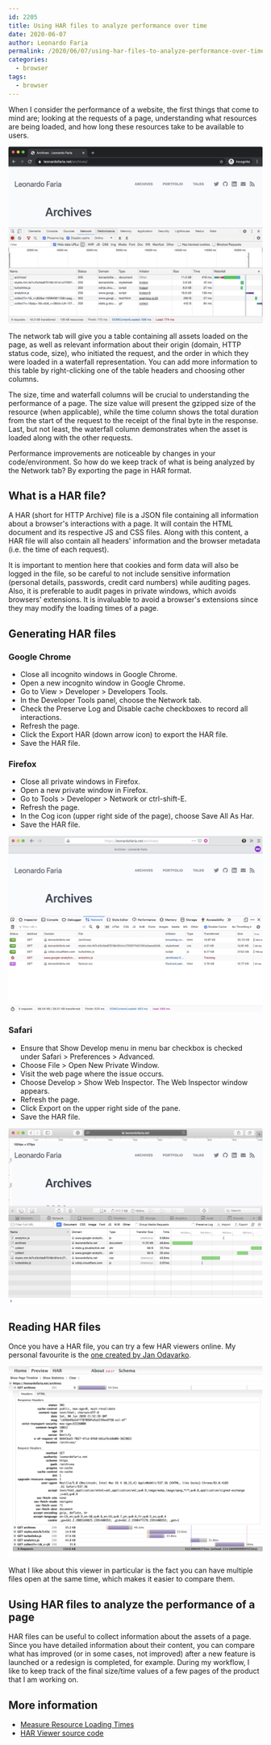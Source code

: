 ```yaml
---
id: 2205
title: Using HAR files to analyze performance over time
date: 2020-06-07
author: Leonardo Faria
permalink: /2020/06/07/using-har-files-to-analyze-performance-over-time
categories:
  - browser
tags:
  - browser
---
```


When I consider the performance of a website, the first things that come to mind are; looking at the requests of a page, understanding what resources are being loaded, and how long these resources take to be available to users.

![Chrome Network tab](/wp-content/uploads/2020/06/chrome-network.jpg)

The network tab will give you a table containing all assets loaded on the page, as well as relevant information about their origin (domain, HTTP status code, size), who initiated the request, and the order in which they were loaded in a waterfall representation. You can add more information to this table by right-clicking one of the table headers and choosing other columns. 

The size, time and waterfall columns will be crucial to understanding the performance of a page. The size value will present the gzipped size of the resource (when applicable), while the time column shows the total duration from the start of the request to the receipt of the final byte in the response. Last, but not least, the waterfall column demonstrates when the asset is loaded along with the other requests.

Performance improvements are noticeable by changes in your code/environment. So how do we keep track of what is being analyzed by the Network tab? By exporting the page in HAR format.

## What is a HAR file? 

A HAR (short for HTTP Archive) file is a JSON file containing all information about a browser's interactions with a page. It will contain the HTML document and its respective JS and CSS files. Along with this content, a HAR file will also contain all headers' information and the browser metadata (i.e. the time of each request). 

It is important to mention here that cookies and form data will also be logged in the file, so be careful to not include sensitive information (personal details, passwords, credit card numbers) while auditing pages. Also, it is preferable to audit pages in private windows, which avoids browsers' extensions. It is invaluable to avoid a browser's extensions since they may modify the loading times of a page.

## Generating HAR files

### Google Chrome

- Close all incognito windows in Google Chrome.
- Open a new incognito window in Google Chrome.
- Go to View > Developer > Developers Tools.
- In the Developer Tools panel, choose the Network tab.
- Check the Preserve Log and Disable cache checkboxes to record all interactions.
- Refresh the page.
- Click the Export HAR (down arrow icon) to export the HAR file.
- Save the HAR file.

### Firefox

- Close all private windows in Firefox.
- Open a new private window in Firefox.
- Go to Tools > Developer > Network or ctrl-shift-E.
- Refresh the page.
- In the Cog icon (upper right side of the page), choose Save All As Har.
- Save the HAR file.

![Firefox Network tab](/wp-content/uploads/2020/06/firefox-network.jpg)

### Safari

- Ensure that Show Develop menu in menu bar checkbox is checked under Safari > Preferences > Advanced.
- Choose File > Open New Private Window.
- Visit the web page where the issue occurs.
- Choose Develop > Show Web Inspector. The Web Inspector window appears.
- Refresh the page.
- Click Export on the upper right side of the pane.
- Save the HAR file.

![Safari Network tab](/wp-content/uploads/2020/06/safari-network.jpg)

## Reading HAR files 

Once you have a HAR file, you can try a few HAR viewers online. My personal favourite is the [one created by Jan Odavarko](http://www.softwareishard.com/har/viewer/). 

![HAR Viewer](/wp-content/uploads/2020/06/har-viewer.jpg)

What I like about this viewer in particular is the fact you can have multiple files open at the same time, which makes it easier to compare them. 

## Using HAR files to analyze the performance of a page

HAR files can be useful to collect information about the assets of a page. Since you have detailed information about their content, you can compare what has improved (or in some cases, not improved) after a new feature is launched or a redesign is completed, for example. During my workflow, I like to keep track of the final size/time values of a few pages of the product that I am working on.

## More information

- [Measure Resource Loading Times](https://developers.google.com/web/tools/chrome-devtools/network/resource-loading#view-network-timing-details-for-a-specific-resource)
- [HAR Viewer source code](https://github.com/janodvarko/harviewer)